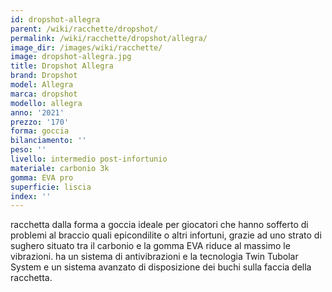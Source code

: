 ```yaml
---
id: dropshot-allegra
parent: /wiki/racchette/dropshot/
permalink: /wiki/racchette/dropshot/allegra/
image_dir: /images/wiki/racchette/
image: dropshot-allegra.jpg
title: Dropshot Allegra
brand: Dropshot
model: Allegra
marca: dropshot
modello: allegra
anno: '2021'
prezzo: '170'
forma: goccia
bilanciamento: ''
peso: ''
livello: intermedio post-infortunio
materiale: carbonio 3k
gomma: EVA pro
superficie: liscia
index: ''
---
```

racchetta dalla forma a goccia ideale per giocatori che hanno sofferto di problemi al braccio quali epicondilite o altri infortuni, grazie ad uno strato di sughero situato tra il carbonio e la gomma EVA riduce al massimo le vibrazioni. ha un sistema di antivibrazioni e la tecnologia Twin Tubolar System e un sistema avanzato di disposizione dei buchi sulla faccia della racchetta.